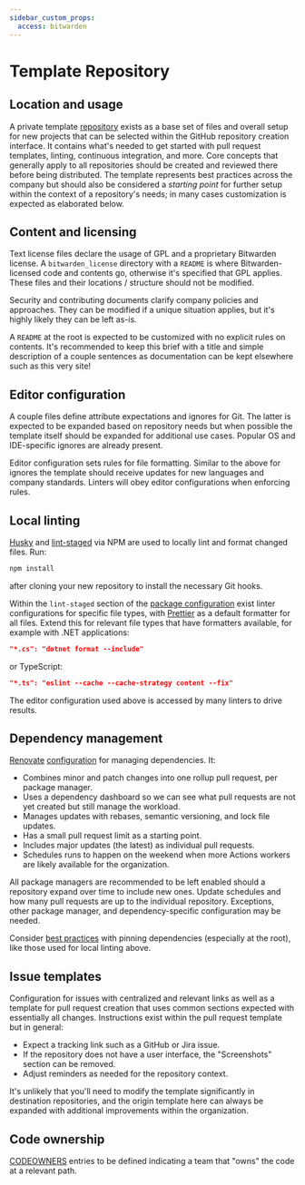 ```yaml
---
sidebar_custom_props:
  access: bitwarden
---
```


# Template Repository

## Location and usage

A private template [repository](https://github.com/bitwarden/template) exists as a base set of files
and overall setup for new projects that can be selected within the GitHub repository creation
interface. It contains what's needed to get started with pull request templates, linting, continuous
integration, and more. Core concepts that generally apply to all repositories should be created and
reviewed there before being distributed. The template represents best practices across the company
but should also be considered a _starting point_ for further setup within the context of a
repository's needs; in many cases customization is expected as elaborated below.

## Content and licensing

Text license files declare the usage of GPL and a proprietary Bitwarden license. A
`bitwarden_license` directory with a `README` is where Bitwarden-licensed code and contents go,
otherwise it's specified that GPL applies. These files and their locations / structure should not be
modified.

Security and contributing documents clarify company policies and approaches. They can be modified if
a unique situation applies, but it's highly likely they can be left as-is.

A `README` at the root is expected to be customized with no explicit rules on contents. It's
recommended to keep this brief with a title and simple description of a couple sentences as
documentation can be kept elsewhere such as this very site!

## Editor configuration

A couple files define attribute expectations and ignores for Git. The latter is expected to be
expanded based on repository needs but when possible the template itself should be expanded for
additional use cases. Popular OS and IDE-specific ignores are already present.

Editor configuration sets rules for file formatting. Similar to the above for ignores the template
should receive updates for new languages and company standards. Linters will obey editor
configurations when enforcing rules.

## Local linting

[Husky](https://github.com/typicode/husky) and [lint-staged](https://github.com/okonet/lint-staged)
via NPM are used to locally lint and format changed files. Run:

```bash
npm install
```

after cloning your new repository to install the necessary Git hooks.

Within the `lint-staged` section of the
[package configuration](https://github.com/bitwarden/template/blob/main/package.json) exist linter
configurations for specific file types, with [Prettier](https://github.com/prettier/prettier) as a
default formatter for all files. Extend this for relevant file types that have formatters available,
for example with .NET applications:

```json
"*.cs": "dotnet format --include"
```

or TypeScript:

```json
"*.ts": "eslint --cache --cache-strategy content --fix"
```

The editor configuration used above is accessed by many linters to drive results.

## Dependency management

[Renovate](https://github.com/renovatebot/renovate)
[configuration](https://github.com/bitwarden/template/blob/main/.github/renovate.json) for managing
dependencies. It:

- Combines minor and patch changes into one rollup pull request, per package manager.
- Uses a dependency dashboard so we can see what pull requests are not yet created but still manage
  the workload.
- Manages updates with rebases, semantic versioning, and lock file updates.
- Has a small pull request limit as a starting point.
- Includes major updates (the latest) as individual pull requests.
- Schedules runs to happen on the weekend when more Actions workers are likely available for the
  organization.

All package managers are recommended to be left enabled should a repository expand over time to
include new ones. Update schedules and how many pull requests are up to the individual repository.
Exceptions, other package manager, and dependency-specific configuration may be needed.

Consider [best practices](https://docs.renovatebot.com/dependency-pinning/#so-whats-best) with
pinning dependencies (especially at the root), like those used for local linting above.

## Issue templates

Configuration for issues with centralized and relevant links as well as a template for pull request
creation that uses common sections expected with essentially all changes. Instructions exist within
the pull request template but in general:

- Expect a tracking link such as a GitHub or Jira issue.
- If the repository does not have a user interface, the "Screenshots" section can be removed.
- Adjust reminders as needed for the repository context.

It's unlikely that you'll need to modify the template significantly in destination repositories, and
the origin template here can always be expanded with additional improvements within the
organization.

## Code ownership

[CODEOWNERS](https://github.com/bitwarden/template/blob/main/.github/CODEOWNERS) entries to be
defined indicating a team that "owns" the code at a relevant path.

